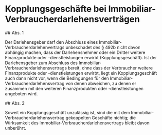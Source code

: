 # Kopplungsgeschäfte bei Immobiliar-Verbraucherdarlehensverträgen



\#\# Abs. 1

 Der Darlehensgeber darf den Abschluss eines Immobiliar\-Verbraucherdarlehenvertrags unbeschadet des § 492b nicht davon abhängig machen, dass der Darlehensnehmer oder ein Dritter weitere Finanzprodukte oder \-dienstleistungen erwirbt (Kopplungsgeschäft). Ist der Darlehensgeber zum Abschluss des Immobiliar\-Verbraucherdarlehensvertrags bereit, ohne dass der Verbraucher weitere Finanzprodukte oder \-dienstleistungen erwirbt, liegt ein Kopplungsgeschäft auch dann nicht vor, wenn die Bedingungen für den Immobiliar\-Verbraucherdarlehensvertrag von denen abweichen, zu denen er zusammen mit den weiteren Finanzprodukten oder \-dienstleistungen angeboten wird.

\#\# Abs. 2

 Soweit ein Kopplungsgeschäft unzulässig ist, sind die mit dem Immobiliar\-Verbraucherdarlehensvertrag gekoppelten Geschäfte nichtig; die Wirksamkeit des Immobiliar\-Verbraucherdarlehensvertrags bleibt davon unberührt. 

